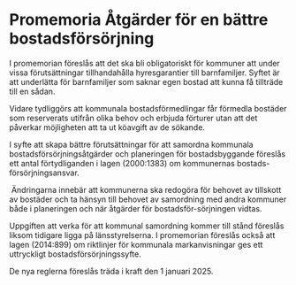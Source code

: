# Promemoria Åtgärder för en bättre bostadsförsörjning

I promemorian föreslås att det ska bli obligatoriskt för kommuner att under vissa förutsättningar tillhandahålla hyresgarantier till barnfamiljer. Syftet är att underlätta för barnfamiljer som saknar egen bostad att kunna få tillträde till en sådan.

Vidare tydliggörs att kommunala bostadsförmedlingar får förmedla bostäder som reserverats utifrån olika behov och erbjuda förturer utan att det påverkar möjligheten att ta ut köavgift av de sökande.

I syfte att skapa bättre förutsättningar för att samordna kommunala bostadsförsörjningsåtgärder och planeringen för bostadsbyggande föreslås ett antal förtydliganden i lagen (2000:1383) om kommunernas bostads-försörjningsansvar.

 Ändringarna innebär att kommunerna ska redogöra för behovet av tillskott av bostäder och ta hänsyn till behovet av samordning med andra kommuner både i planeringen och när åtgärder för bostadsför-sörjningen vidtas.

Uppgiften att verka för att kommunal samordning kommer till stånd föreslås liksom tidigare ligga på länsstyrelserna. I promemorian föreslås också att lagen (2014:899) om riktlinjer för kommunala markanvisningar ges ett uttryckligt bostadsförsörjningssyfte.

De nya reglerna föreslås träda i kraft den 1 januari 2025.
